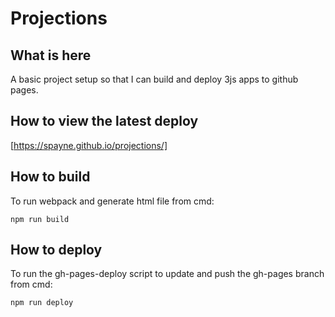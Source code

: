 # Projections

## What is here
A basic project setup so that I can build and deploy 3js apps to github pages.

## How to view the latest deploy
[https://spayne.github.io/projections/]

## How to build
To run webpack and generate html file from cmd:
```console
npm run build
```

## How to deploy
To run the gh-pages-deploy script to update and push the gh-pages branch from cmd:
```console
npm run deploy
```

